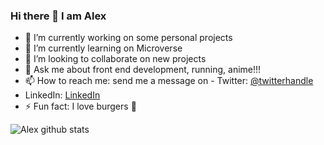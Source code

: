 ### Hi there 👋 I am Alex

- 🔭 I’m currently working on some personal projects
- 🌱 I’m currently learning on Microverse
- 👯 I’m looking to collaborate on new projects
- 💬 Ask me about front end development, running, anime!!!
- 📫 How to reach me: send me a message on - Twitter: [@twitterhandle](https://twitter.com/AlejandroRBenji)
- LinkedIn: [LinkedIn](https://www.linkedin.com/in/alejandro-ramos-santos-9b0b52135/)
- ⚡ Fun fact: I love burgers 🍔


![Alex github stats](https://github-readme-stats.vercel.app/api?username=AlexRS90&show_icons=true&hide_border=true)
